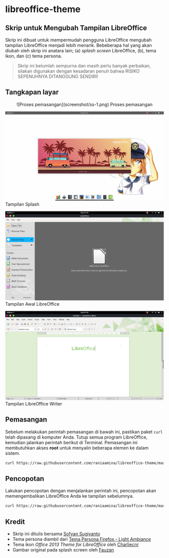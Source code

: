 # libreoffice-theme
## Skrip untuk Mengubah Tampilan LibreOffice
Skrip ini dibuat untuk mempermudah pengguna LibreOffice mengubah tampilan LibreOffice menjadi lebih menarik. Bebeberapa hal yang akan diubah oleh skrip ini anatara lain; (a) *splash screen* LibreOffice, (b), tema ikon, dan (c) tema persona.
>Skrip ini belumlah sempurna dan masih perlu banyak perbaikan, silakan digunakan dengan kesadaran penuh bahwa RISIKO SEPENUHNYA DITANGGUNG SENDIRI!

## Tangkapan layar
<p align=center>
![Proses pemasangan](screenshot/ss-1.png)
Proses pemasangan

![Proses pemasangan](screenshot/ss-2.png)
Tampilan Splash

![Proses pemasangan](screenshot/ss-3.png)
Tampilan Awal LibreOffice

![Proses pemasangan](screenshot/ss-4.png)
Tampilan LibreOffice Writer
</p>

## Pemasangan
Sebelum melakukan perintah pemasangan di bawah ini, pastikan paket `curl` telah dipasang di komputer Anda. Tutup semua program LibreOffice, kemudian jalankan perintah berikut di Terminal. Pemasangan ini membutuhkan akses **root** untuk menyalin beberapa elemen ke dalam sistem.

```bash
curl https://raw.githubusercontent.com/raniaamina/libreoffice-theme/master/install | bash
```

## Pencopotan
Lakukan pencopotan dengan menjalankan perintah ini, pencopotan akan memengembalikan LibreOffice Anda ke tampilan sebelumnya.
```bash
curl https://raw.githubusercontent.com/raniaamina/libreoffice-theme/master/uninstall | bash
```

## Kredit
- Skrip ini ditulis bersama [Sofyan Sugiyanto](http://t.me/artemtech)
- Tema persona diambil dari [Tema Persona Firefox - Light Ambiance](https://addons.mozilla.org/id/firefox/addon/libreoffice-4-light-ambiance/)
- Tema ikon *Office 2013 Theme for LibreOffice* oleh [Charliecnr](https://charliecnr.deviantart.com/art/Office-2013-theme-for-LibreOffice-512127527)
- Gambar original pada splash screen oleh [Fauzan](http://t.me/ozantliuky)